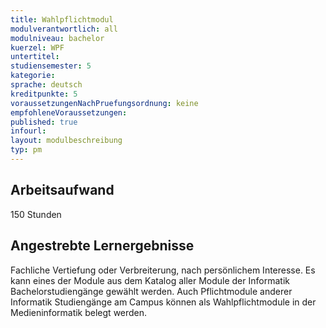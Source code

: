 ```yaml
---
title: Wahlpflichtmodul
modulverantwortlich: all
modulniveau: bachelor
kuerzel: WPF
untertitel: 
studiensemester: 5
kategorie: 
sprache: deutsch
kreditpunkte: 5
voraussetzungenNachPruefungsordnung: keine
empfohleneVoraussetzungen: 
published: true
infourl: 
layout: modulbeschreibung
typ: pm
---
```


## Arbeitsaufwand
150 Stunden

## Angestrebte Lernergebnisse
Fachliche Vertiefung oder Verbreiterung, nach persönlichem Interesse. Es kann eines der Module aus dem Katalog aller Module der Informatik Bachelorstudiengänge gewählt werden. Auch Pflichtmodule anderer Informatik Studiengänge am Campus können als Wahlpflichtmodule in der Medieninformatik belegt werden.
